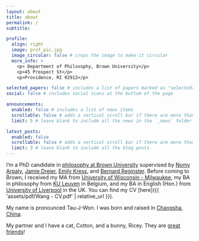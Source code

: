 ```yaml
---
layout: about
title: about
permalink: /
subtitle:

profile:
  align: right
  image: prof_pic.jpg
  image_circular: false # crops the image to make it circular
  more_info: >
    <p> Department of Philosophy, Brown University</p>
    <p>45 Prospect St</p>
    <p>Providence, RI 02912</p>

selected_papers: false # includes a list of papers marked as "selected={true}"
social: false # includes social icons at the bottom of the page

announcements:
  enabled: false # includes a list of news items
  scrollable: false # adds a vertical scroll bar if there are more than 3 news items
  limit: 5 # leave blank to include all the news in the `_news` folder

latest_posts:
  enabled: false
  scrollable: false # adds a vertical scroll bar if there are more than 3 new posts items
  limit: 3 # leave blank to include all the blog posts
---
```


I’m a PhD candidate in [philosophy at Brown University](https://www.google.com/url?q=https%3A%2F%2Fphilosophy.brown.edu%2F&sa=D) supervised by [Nomy Arpaly](https://www.google.com/url?q=https%3A%2F%2Fphilpeople.org%2Fprofiles%2Fnomy-arpaly&sa=D), [Jamie Dreier](https://www.google.com/url?q=https%3A%2F%2Fphilosophy.brown.edu%2Fpeople%2Fjamie-dreier&sa=D), [Emily Kress](https://www.google.com/url?q=https%3A%2F%2Fphilpeople.org%2Fprofiles%2Femily-kress%3Fapp%3D678%2522%253EMyrto&sa=D), and [Bernard Reginster](https://www.google.com/url?q=https%3A%2F%2Fphilosophy.brown.edu%2Fpeople%2Fbernard-reginster&sa=D). Before coming to Brown, I received my MA from [University of Wisconsin - Milwaukee](https://www.google.com/url?q=https%3A%2F%2Fuwm.edu%2Fphilosophy%2F&sa=D), my BA in philosophy from [KU Leuven](https://www.google.com/url?q=https%3A%2F%2Fhiw.kuleuven.be%2Fen&sa=D) in Belgium, and my BA in English (Hon.) from [University of Liverpool](https://www.google.com/url?q=https%3A%2F%2Fwww.liverpool.ac.uk%2F&sa=D) in the UK. You can find my CV [here]({{ 'assets/pdf/Wang - CV.pdf' | relative_url }}). 

My name is pronounced Tau-J-Won. I was born and raised in [Changsha, China](https://www.google.com/url?q=https%3A%2F%2Fen.wikipedia.org%2Fwiki%2FChangsha&sa=D).

My partner and I have a cat, Cotton, and a bunny, Ricey. They are [great friends](/friends/)!

